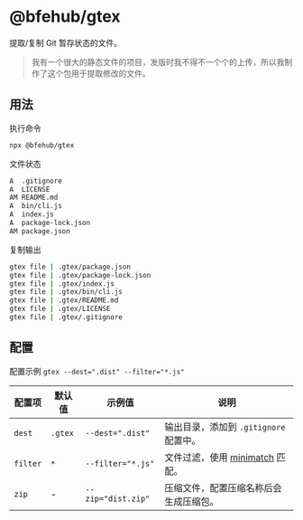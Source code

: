 # @bfehub/gtex

提取/复制 Git 暂存状态的文件。

> 我有一个很大的静态文件的项目，发版时我不得不一个个的上传，所以我制作了这个包用于提取修改的文件。

## 用法

执行命令

```sh
npx @bfehub/gtex
```

文件状态

```sh
A  .gitignore
A  LICENSE
AM README.md
A  bin/cli.js
A  index.js
A  package-lock.json
AM package.json
```

复制输出

```sh
gtex file | .gtex/package.json
gtex file | .gtex/package-lock.json
gtex file | .gtex/index.js
gtex file | .gtex/bin/cli.js
gtex file | .gtex/README.md
gtex file | .gtex/LICENSE
gtex file | .gtex/.gitignore
```

## 配置

配置示例 `gtex --dest=".dist" --filter="*.js"`

| 配置项   | 默认值  | 示例值             | 说明                                                                   |
| -------- | ------- | ------------------ | ---------------------------------------------------------------------- |
| `dest`   | `.gtex` | `--dest=".dist"`   | 输出目录，添加到 `.gitignore` 配置中。                                 |
| `filter` | `*`     | `--filter="*.js"`  | 文件过滤，使用 [minimatch](https://github.com/isaacs/minimatch) 匹配。 |
| `zip`    | -       | `--zip="dist.zip"` | 压缩文件，配置压缩名称后会生成压缩包。                                 |
